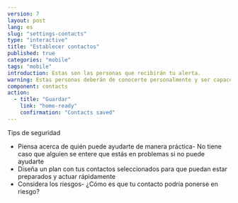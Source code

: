 ```yaml
---
version: 7
layout: post
lang: es
slug: "settings-contacts"
type: "interactive"
title: "Establecer contactos"
published: true
categories: "mobile"
tags: "mobile"
introduction: Estas son las personas que recibirán tu alerta.
warning: Estas personas deberán de conocerte personalmente y ser capaces de responder rápidamente.
component: contacts
action:
  - title: "Guardar"
    link: "home-ready"
    confirmation: "Contacts saved"    
---
```


Tips de seguridad

 - Piensa acerca de quién puede ayudarte de manera práctica- No tiene caso que alguien se entere que estás en problemas si no puede ayudarte
 - Diseña un plan con tus contactos seleccionados para que puedan estar preparados y actuar rápidamente 
 - Considera los riesgos- ¿Cómo es que tu contacto podría ponerse en riesgo?
 
